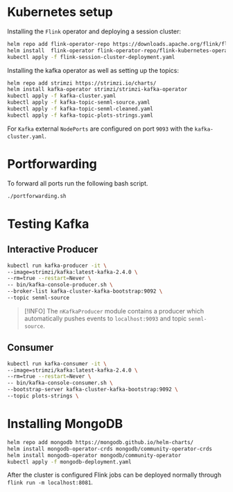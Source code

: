 # Kubernetes setup
Installing the `Flink` operator and deploying a session cluster:

```bash
helm repo add flink-operator-repo https://downloads.apache.org/flink/flink-kubernetes-operator-1.8.0/
helm install  flink-operator flink-operator-repo/flink-kubernetes-operator
kubectl apply -f flink-session-cluster-deployment.yaml
```

Installing the kafka operator as well as setting up the topics:
```bash
helm repo add strimzi https://strimzi.io/charts/
helm install kafka-operator strimzi/strimzi-kafka-operator
kubectl apply -f kafka-cluster.yaml 
kubectl apply -f kafka-topic-senml-source.yaml 
kubectl apply -f kafka-topic-senml-cleaned.yaml 
kubectl apply -f kafka-topic-plots-strings.yaml 
```

For `Kafka` external `NodePorts` are configured on port `9093` with the `kafka-cluster.yaml`.

# Portforwarding
To forward all ports run the following bash script.

```bash
./portforwarding.sh
```

# Testing Kafka

## Interactive Producer

```bash
kubectl run kafka-producer -it \
--image=strimzi/kafka:latest-kafka-2.4.0 \
--rm=true --restart=Never \
-- bin/kafka-console-producer.sh \
--broker-list kafka-cluster-kafka-bootstrap:9092 \
--topic senml-source
```

> [!INFO]
> The `nKafkaProducer` module contains a producer which automatically pushes events to `localhost:9093`
> and topic `senml-source`.

## Consumer
```bash
kubectl run kafka-consumer -it \
--image=strimzi/kafka:latest-kafka-2.4.0 \
--rm=true --restart=Never \
-- bin/kafka-console-consumer.sh \
--bootstrap-server kafka-cluster-kafka-bootstrap:9092 \
--topic plots-strings \
```


# Installing MongoDB

```bash
helm repo add mongodb https://mongodb.github.io/helm-charts/
helm install mongodb-operator-crds mongodb/community-operator-crds
helm install mongodb-operator mongodb/community-operator
kubectl apply -f mongodb-deployment.yaml
```

After the cluster is configured Flink jobs can be deployed normally through `flink run -m localhost:8081`.
